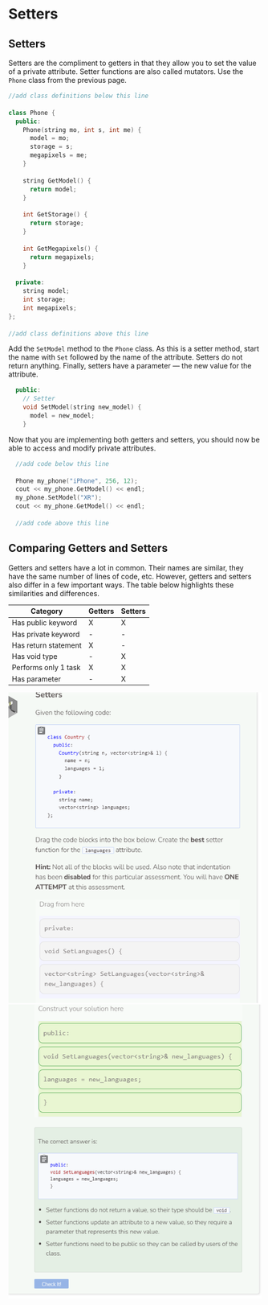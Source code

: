 # Setters
## Setters
Setters are the compliment to getters in that they allow you to set the value of a private attribute. Setter functions are also called mutators. Use the `Phone` class from the previous page.

```cpp
//add class definitions below this line
    
class Phone {
  public:
    Phone(string mo, int s, int me) {
      model = mo;
      storage = s;
      megapixels = me;
    }

    string GetModel() {
      return model;
    }

    int GetStorage() {
      return storage;
    }

    int GetMegapixels() {
      return megapixels;
    }
  
  private:
    string model;
    int storage;
    int megapixels;
};
  
//add class definitions above this line
```

Add the `SetModel` method to the `Phone` class. As this is a setter method, start the name with `Set` followed by the name of the attribute. Setters do not return anything. Finally, setters have a parameter — the new value for the attribute.

```cpp
  public:
    // Setter
    void SetModel(string new_model) {
      model = new_model;
    }
```

Now that you are implementing both getters and setters, you should now be able to access and modify private attributes.

```cpp
  //add code below this line

  Phone my_phone("iPhone", 256, 12); 
  cout << my_phone.GetModel() << endl;
  my_phone.SetModel("XR");
  cout << my_phone.GetModel() << endl;
  
  //add code above this line
```

## Comparing Getters and Setters
Getters and setters have a lot in common. Their names are similar, they have the same number of lines of code, etc. However, getters and setters also differ in a few important ways. The table below highlights these similarities and differences.

|Category|	Getters|	Setters|
|-|-|-|
|Has public keyword|	X|	X|
|Has private keyword|	-|	-|
|Has return statement|	X|	-|
|Has void type|	-|	X|
|Performs only 1 task|	X|	X|
|Has parameter|	-|	X|

![Question 2-1](_assets/Q2-1.png)
![Question 2-2](_assets/Q2-2.png)
